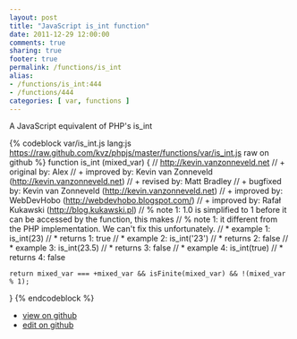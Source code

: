 ```yaml
---
layout: post
title: "JavaScript is_int function"
date: 2011-12-29 12:00:00
comments: true
sharing: true
footer: true
permalink: /functions/is_int
alias:
- /functions/is_int:444
- /functions/444
categories: [ var, functions ]
---
```

A JavaScript equivalent of PHP's is_int
<!-- more -->
{% codeblock var/is_int.js lang:js https://raw.github.com/kvz/phpjs/master/functions/var/is_int.js raw on github %}
function is_int (mixed_var) {
    // http://kevin.vanzonneveld.net
    // +   original by: Alex
    // +   improved by: Kevin van Zonneveld (http://kevin.vanzonneveld.net)
    // +    revised by: Matt Bradley
    // +   bugfixed by: Kevin van Zonneveld (http://kevin.vanzonneveld.net)
    // +   improved by: WebDevHobo (http://webdevhobo.blogspot.com/)
    // +   improved by: Rafał Kukawski (http://blog.kukawski.pl)
    // %        note 1: 1.0 is simplified to 1 before it can be accessed by the function, this makes
    // %        note 1: it different from the PHP implementation. We can't fix this unfortunately.
    // *     example 1: is_int(23)
    // *     returns 1: true
    // *     example 2: is_int('23')
    // *     returns 2: false
    // *     example 3: is_int(23.5)
    // *     returns 3: false
    // *     example 4: is_int(true)
    // *     returns 4: false
    
    return mixed_var === +mixed_var && isFinite(mixed_var) && !(mixed_var % 1);
}
{% endcodeblock %}
<ul>
 <li><a href="https://github.com/kvz/phpjs/blob/master/functions/var/is_int.js">view on github</a></li>
 <li><a href="https://github.com/kvz/phpjs/edit/master/functions/var/is_int.js">edit on github</a></li>
</ul>
